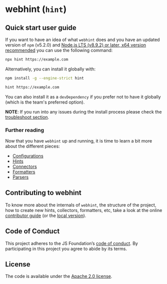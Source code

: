 # webhint (`hint`)

## Quick start user guide

If you want to have an idea of what `webhint` does and you
have an updated version of `npm` (v5.2.0) and [Node.js LTS (v8.9.2)
or later, x64 version recommended](https://nodejs.org/en/download/current/)
you can use the following command:

```bash
npx hint https://example.com
```

Alternatively, you can install it globally with:

```bash
npm install -g --engine-strict hint

hint https://example.com
```

You can also install it as a `devDependency` if you prefer not to
have it globally (which is the team's preferred option).

**NOTE**: If you run into any issues during the install process
please check the [troubleshoot section](./docs/user-guide/troubleshoot/summary.md).

### Further reading

Now that you have `webhint` up and running, it is time to learn a bit
more about the different pieces:

* [Configurations](./docs/user-guide/concepts/configurations.md)
* [Hints](./docs/user-guide/concepts/hints.md)
* [Connectors](./docs/user-guide/concepts/connectors.md)
* [Formatters](./docs/user-guide/concepts/formatters.md)
* [Parsers](./docs/user-guide/concepts/parsers.md)

## Contributing to webhint

To know more about the internals of `webhint`, the structure of the
project, how to create new hints, collectors, formatters, etc, take a
look at the online [contributor
guide](https://webhint.io/docs/contributor-guide/) (or the [local
version](./docs/contributor-guide/index.md)).

## Code of Conduct

This project adheres to the JS Foundation’s [code of
conduct](https://js.foundation/community/code-of-conduct).
By participating in this project you agree to abide by its terms.

## License

The code is available under the [Apache 2.0 license](LICENSE.txt).

